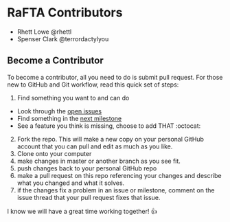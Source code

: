 # RaFTA Contributors
- Rhett Lowe @rhettl
- Spenser Clark @terrordactylyou

## Become a Contributor
To become a contributor, all you need to do is submit pull request. For those new to GitHub and Git workflow, read this quick set of steps:

1. Find something you want to and can do
  - Look through the [open issues](https://github.com/maccolin/recruitment/issues?q=is%3Aopen+is%3Aissue)
  - Find something in the [next milestone](https://github.com/maccolin/recruitment/milestones?direction=asc&sort=due_date&state=open)
  - See a feature you think is missing, choose to add THAT :octocat:
2. Fork the repo. This will make a new copy on your personal GitHub account that you can pull and edit as much as you like.
3. Clone onto your computer
4. make changes in master or another branch as you see fit.
5. push changes back to your personal GitHub repo
6. make a pull request on this repo referencing your changes and describe what you changed and what it solves.
7. if the changes fix a problem in an issue or milestone, comment on the issue thread that your pull request fixes that issue.

I know we will have a great time working together! :+1:
